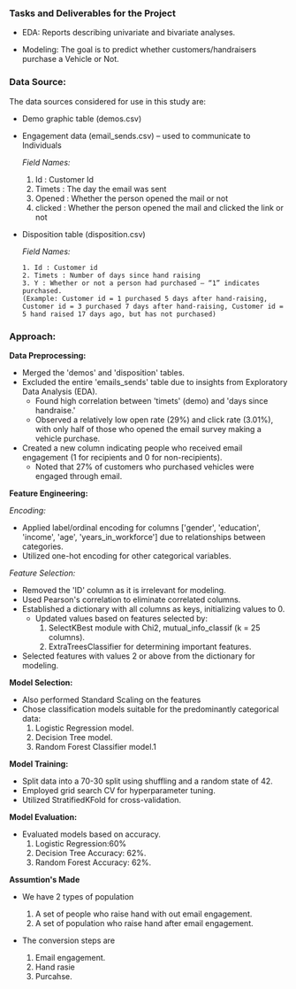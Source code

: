 ### Tasks and Deliverables for the Project

- EDA: 
    Reports describing univariate and bivariate analyses.

- Modeling: 
    The goal is to predict whether customers/handraisers purchase a Vehicle or Not.

### Data Source:

The data sources considered for use in this study are:

*	Demo graphic table (demos.csv)

*	Engagement data  (email_sends.csv) – used to communicate to Individuals 

    *Field Names:*

      1. Id	: Customer Id
      2. Timets	: The day the email was sent 
      3. Opened : Whether the person opened the mail or not  
      4. clicked : Whether the person opened the mail and clicked the link or not

* Disposition table (disposition.csv) 

    *Field Names:*

      1. Id	: Customer id
      2. Timets	: Number of days since hand raising
      3. Y : Whether or not a person had purchased – “1” indicates purchased.
      (Example: Customer id = 1 purchased 5 days after hand-raising, Customer id = 3 purchased 7 days after hand-raising, Customer id = 5 hand raised 17 days ago, but has not purchased)


### Approach:

**Data Preprocessing:**

- Merged the 'demos' and 'disposition' tables.
- Excluded the entire 'emails_sends' table due to insights from Exploratory Data Analysis (EDA).
  - Found high correlation between 'timets' (demo) and 'days since handraise.'
  - Observed a relatively low open rate (29%) and click rate (3.01%), with only half of those who opened the email survey making a vehicle purchase.
- Created a new column indicating people who received email engagement (1 for recipients and 0 for non-recipients).
  - Noted that 27% of customers who purchased vehicles were engaged through email.

**Feature Engineering:**

*Encoding:*

- Applied label/ordinal encoding for columns ['gender', 'education', 'income', 'age', 'years_in_workforce'] due to relationships between categories.
- Utilized one-hot encoding for other categorical variables.

*Feature Selection:*

- Removed the 'ID' column as it is irrelevant for modeling.
- Used Pearson's correlation to eliminate correlated columns.
- Established a dictionary with all columns as keys, initializing values to 0.
  - Updated values based on features selected by:
    1. SelectKBest module with Chi2, mutual_info_classif (k = 25 columns).
    2. ExtraTreesClassifier for determining important features.
- Selected features with values 2 or above from the dictionary for modeling.

**Model Selection:**

- Also performed Standard Scaling on the features
- Chose classification models suitable for the predominantly categorical data:
  1. Logistic Regression model.
  2. Decision Tree model.
  3. Random Forest Classifier model.1

**Model Training:**

- Split data into a 70-30 split using shuffling and a random state of 42.
- Employed grid search CV for hyperparameter tuning.
- Utilized StratifiedKFold for cross-validation.

**Model Evaluation:**

- Evaluated models based on accuracy.
  1. Logistic Regression:60%
  2. Decision Tree Accuracy: 62%.
  3. Random Forest Accuracy: 62%.

**Assumtion's Made**

- We have 2 types of population 
  1. A set of people who raise hand with out email engagement.
  2. A set of population who raise hand after email engagement.

- The conversion steps are 
  1. Email engagement.
  2. Hand rasie 
  3. Purcahse.



